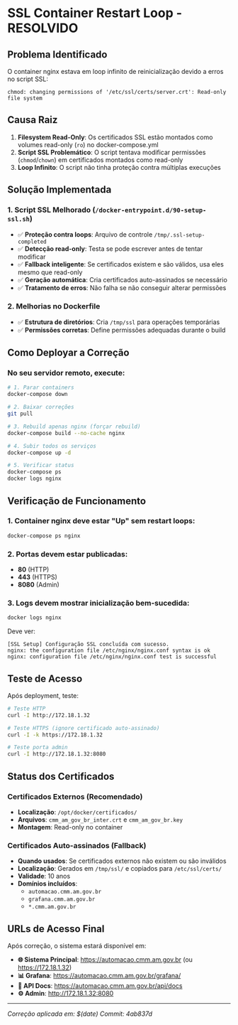 # SSL Container Restart Loop - RESOLVIDO

## Problema Identificado
O container nginx estava em loop infinito de reinicialização devido a erros no script SSL:

```
chmod: changing permissions of '/etc/ssl/certs/server.crt': Read-only file system
```

## Causa Raiz
1. **Filesystem Read-Only**: Os certificados SSL estão montados como volumes read-only (`ro`) no docker-compose.yml
2. **Script SSL Problemático**: O script tentava modificar permissões (`chmod`/`chown`) em certificados montados como read-only
3. **Loop Infinito**: O script não tinha proteção contra múltiplas execuções

## Solução Implementada

### 1. Script SSL Melhorado (`/docker-entrypoint.d/90-setup-ssl.sh`)
- ✅ **Proteção contra loops**: Arquivo de controle `/tmp/.ssl-setup-completed`
- ✅ **Detecção read-only**: Testa se pode escrever antes de tentar modificar
- ✅ **Fallback inteligente**: Se certificados existem e são válidos, usa eles mesmo que read-only
- ✅ **Geração automática**: Cria certificados auto-assinados se necessário
- ✅ **Tratamento de erros**: Não falha se não conseguir alterar permissões

### 2. Melhorias no Dockerfile
- ✅ **Estrutura de diretórios**: Cria `/tmp/ssl` para operações temporárias
- ✅ **Permissões corretas**: Define permissões adequadas durante o build

## Como Deployar a Correção

### No seu servidor remoto, execute:

```bash
# 1. Parar containers
docker-compose down

# 2. Baixar correções
git pull

# 3. Rebuild apenas nginx (forçar rebuild)
docker-compose build --no-cache nginx

# 4. Subir todos os serviços
docker-compose up -d

# 5. Verificar status
docker-compose ps
docker logs nginx
```

## Verificação de Funcionamento

### 1. Container nginx deve estar "Up" sem restart loops:
```bash
docker-compose ps nginx
```

### 2. Portas devem estar publicadas:
- **80** (HTTP)
- **443** (HTTPS) 
- **8080** (Admin)

### 3. Logs devem mostrar inicialização bem-sucedida:
```bash
docker logs nginx
```

Deve ver:
```
[SSL Setup] Configuração SSL concluída com sucesso.
nginx: the configuration file /etc/nginx/nginx.conf syntax is ok
nginx: configuration file /etc/nginx/nginx.conf test is successful
```

## Teste de Acesso

Após deployment, teste:

```bash
# Teste HTTP
curl -I http://172.18.1.32

# Teste HTTPS (ignore certificado auto-assinado)
curl -I -k https://172.18.1.32

# Teste porta admin
curl -I http://172.18.1.32:8080
```

## Status dos Certificados

### Certificados Externos (Recomendado)
- **Localização**: `/opt/docker/certificados/`
- **Arquivos**: `cmm_am_gov_br_inter.crt` e `cmm_am_gov_br.key`
- **Montagem**: Read-only no container

### Certificados Auto-assinados (Fallback)
- **Quando usados**: Se certificados externos não existem ou são inválidos
- **Localização**: Gerados em `/tmp/ssl/` e copiados para `/etc/ssl/certs/`
- **Validade**: 10 anos
- **Domínios incluídos**: 
  - `automacao.cmm.am.gov.br`
  - `grafana.cmm.am.gov.br`
  - `*.cmm.am.gov.br`

## URLs de Acesso Final

Após correção, o sistema estará disponível em:

- **🌐 Sistema Principal**: https://automacao.cmm.am.gov.br (ou https://172.18.1.32)
- **📊 Grafana**: https://automacao.cmm.am.gov.br/grafana/
- **📝 API Docs**: https://automacao.cmm.am.gov.br/api/docs
- **⚙️ Admin**: http://172.18.1.32:8080

---
*Correção aplicada em: $(date)*
*Commit: 4ab837d*